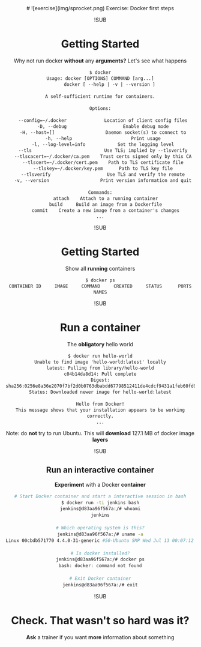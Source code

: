 <!-- .slide: data-background="#64217E" -->
<center>
# ![exercise](img/sprocket.png) <!-- .element: style="width: 10%; height: auto;" class="noborder" --> Exercise: Docker first steps

!SUB
# Getting Started

Why not run docker **without** any **arguments?** Let's see what happens

```
$ docker
Usage: docker [OPTIONS] COMMAND [arg...]
       docker [ --help | -v | --version ]

A self-sufficient runtime for containers.

Options:

  --config=~/.docker              Location of client config files
  -D, --debug                     Enable debug mode
  -H, --host=[]                   Daemon socket(s) to connect to
  -h, --help                      Print usage
  -l, --log-level=info            Set the logging level
  --tls                           Use TLS; implied by --tlsverify
  --tlscacert=~/.docker/ca.pem    Trust certs signed only by this CA
  --tlscert=~/.docker/cert.pem    Path to TLS certificate file
  --tlskey=~/.docker/key.pem      Path to TLS key file
  --tlsverify                     Use TLS and verify the remote
  -v, --version                   Print version information and quit

Commands:
    attach    Attach to a running container
    build     Build an image from a Dockerfile
    commit    Create a new image from a container's changes
...
```

!SUB
# Getting Started

Show all **running** containers

```
$ docker ps
CONTAINER ID     IMAGE     COMMAND     CREATED     STATUS      PORTS      NAMES
```

!SUB
# Run a container

The **obligatory** hello world

```
$ docker run hello-world
Unable to find image 'hello-world:latest' locally
latest: Pulling from library/hello-world
c04b14da8d14: Pull complete
Digest: sha256:0256e8a36e2070f7bf2d0b0763dbabdd67798512411de4cdcf9431a1feb60fd9
Status: Downloaded newer image for hello-world:latest

Hello from Docker!
This message shows that your installation appears to be working correctly.
...
```

Note: do **not** try to run Ubuntu. This will **download** 127.1 MB of docker image **layers**

!SUB
## Run an interactive container

**Experiment** with a Docker **container**

```bash
# Start Docker container and start a interactive session in bash
$ docker run -ti jenkins bash
jenkins@d83aa96f567a:/# whoami
jenkins

# Which operating system is this?
jenkins@d83aa96f567a:/# uname -a
Linux 00cbdb571770 4.4.0-31-generic #50-Ubuntu SMP Wed Jul 13 00:07:12 UTC 2016 x86_64 GNU/Linux

# Is docker installed?
jenkins@d83aa96f567a:/# docker ps
bash: docker: command not found

# Exit Docker container
jenkins@d83aa96f567a:/# exit
```

!SUB
# Check. That wasn't so hard was it?

**Ask** a trainer if you want **more** information about something
